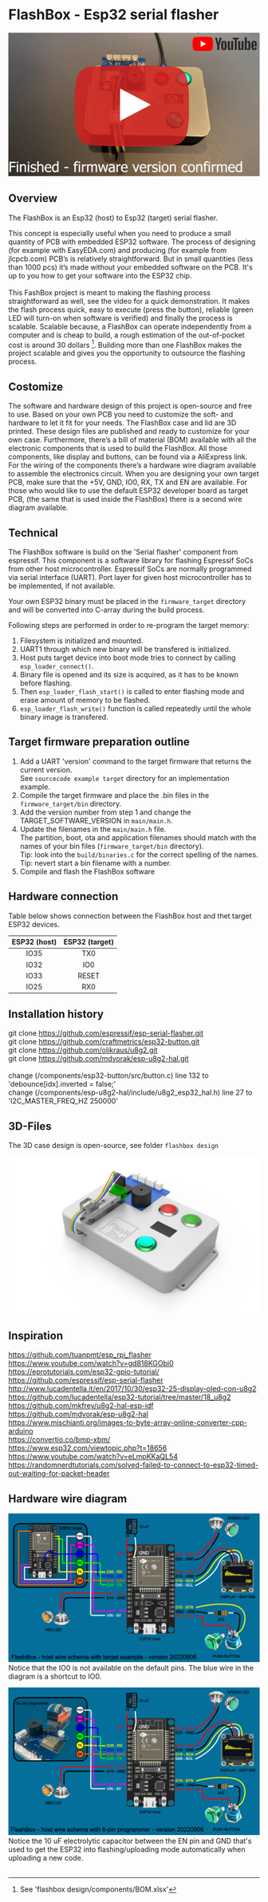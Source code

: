 # FlashBox - Esp32 serial flasher

[![Watch the flashbox video](https://github.com/Machiel80/esp32-serial-flasher/blob/main/flashbox%20design/video/youtube%20button.png)](https://youtu.be/JwLJvGU8xQY)

## Overview
The FlashBox is an Esp32 (host) to Esp32 (target) serial flasher. 

This concept is especially useful when you need to produce a small quantity of PCB with embedded ESP32 software. The process of designing 
(for example with EasyEDA.com) and producing (for example from jlcpcb.com) PCB’s is relatively straightforward. But in small quantities 
(less than 1000 pcs) it’s made without your embedded software on the PCB. It's up to you how to get your software into the ESP32 chip.<br/>
<br/>
This FashBox project is meant to making the flashing process straightforward as well, see the video for a quick demonstration. It makes the flash process quick, easy to execute (press the button), reliable (green LED will turn-on when software is verified) and finally the process is scalable. Scalable because, a FlashBox can operate independently from a computer and is cheap to build, a rough estimation of the out-of-pocket cost is around 30 dollars [^1]. Building more than one FlashBox makes the project scalable and gives you the opportunity to outsource the flashing process.

## Costomize

The software and hardware design of this project is open-source and free to use. Based on your own PCB you need to customize the soft- and hardware to let it fit for your needs. The FlashBox case and lid are 3D printed. These design files are published and ready to customize for your own case. Furthermore, there’s a bill of material (BOM) available with all the electronic components that is used to build the FlashBox. All those components, like display and buttons, can be found via a AliExpress link. For the wiring of the components there’s a hardware wire diagram available to assemble the electronics circuit. When you are designing your own target PCB, make sure that the +5V, GND, IO0, RX, TX and EN are available. For those who would like to use the default ESP32 developer board as target PCB, (the same that is used inside the FlashBox) there is a second wire diagram available.

## Technical
The FlashBox software is build on the 'Serial flasher' component from espressif. This component is a software library for flashing Espressif SoCs from other host microcontroller. Espressif SoCs are normally programmed via serial interface (UART). Port layer for given host microcontroller has to be implemented, if not available.

Your own ESP32 binary must be placed in the `firmware_target` directory and will be converted into C-array during the build process.

Following steps are performed in order to re-program the target memory:

1. Filesystem is initialized and mounted.
2. UART1 through which new binary will be transfered is initialized.
3. Host puts target device into boot mode tries to connect by calling `esp_loader_connect()`.
4. Binary file is opened and its size is acquired, as it has to be known before flashing.
5. Then `esp_loader_flash_start()` is called to enter flashing mode and erase amount of memory to be flashed.
6. `esp_loader_flash_write()` function is called repeatedly until the whole binary image is transfered.

[^1]: See 'flashbox design/components/BOM.xlsx'

## Target firmware preparation outline

1. Add a UART 'version' command to the target firmware that returns the current version.<br/>
   See `sourcecode example target` directory for an implementation example.
2. Compile the target firmware and place the .bin files in the `firmware_target/bin` directory.
3. Add the version number from step 1 and change the TARGET_SOFTWARE_VERSION in `main/main.h`.
4. Update the filenames in the `main/main.h` file.<br/>
   The partition, boot, ota and application filenames should match with the names of your bin files (`firmware_target/bin` directory).<br/>
   Tip: look into the `build/binaries.c` for the correct spelling of the names.<br/>
   Tip: nevert start a bin filename with a number.
5. Compile and flash the FlashBox software

## Hardware connection
Table below shows connection between the FlashBox host and thet target ESP32 devices.

| ESP32 (host) | ESP32 (target)|
|:------------:|:-------------:|
|    IO35      |      TX0      |
|    IO32      |      IO0      |
|    IO33      |     RESET     |
|    IO25      |      RX0      |


## Installation history
git clone https://github.com/espressif/esp-serial-flasher.git<br/>
git clone https://github.com/craftmetrics/esp32-button.git<br/>
git clone https://github.com/olikraus/u8g2.git<br/>
git clone https://github.com/mdvorak/esp-u8g2-hal.git<br/>
<br/>
change (/components/esp32-button/src/button.c) line 132 to 'debounce[idx].inverted = false;'<br/>
change (/components/esp-u8g2-hal/include/u8g2_esp32_hal.h) line 27 to 'I2C_MASTER_FREQ_HZ 250000'<br/>

## 3D-Files
The 3D case design is open-source, see folder `flashbox design`

![3D design impression](https://github.com/Machiel80/esp32-serial-flasher/blob/main/flashbox%20design/3d%20model/20220907_FlashBox_right.png)

## Inspiration
https://github.com/tuanpmt/esp_rpi_flasher<br/>
https://www.youtube.com/watch?v=gd818KGObi0<br/>
https://eprotutorials.com/esp32-gpio-tutorial/<br/>
https://github.com/espressif/esp-serial-flasher<br/>
http://www.lucadentella.it/en/2017/10/30/esp32-25-display-oled-con-u8g2<br/>
https://github.com/lucadentella/esp32-tutorial/tree/master/18_u8g2<br/>
https://github.com/mkfrey/u8g2-hal-esp-idf<br/>
https://github.com/mdvorak/esp-u8g2-hal<br/>
https://www.mischianti.org/images-to-byte-array-online-converter-cpp-arduino<br/>
https://convertio.co/bmp-xbm/<br/>
https://www.esp32.com/viewtopic.php?t=18656<br/>
https://www.youtube.com/watch?v=eLmpKKaQL54<br/>
https://randomnerdtutorials.com/solved-failed-to-connect-to-esp32-timed-out-waiting-for-packet-header<br/>

## Hardware wire diagram
![flashbox wire diagram with dev board](https://github.com/Machiel80/esp32-serial-flasher/blob/main/flashbox%20design/doc/flashbox%20wire%20diagram.png?raw=true)<br/>
Notice that the IO0 is not available on the default pins. The blue wire in the diagram is a shortcut to IO0.<br/>

![flashbox wire diagram](https://github.com/Machiel80/esp32-serial-flasher/blob/main/flashbox%20design/doc/flashbox%20wire%20diagram%20with%20target.png?raw=true)<br/>
Notice the 10 uF electrolytic capacitor between the EN pin and GND that's used to get the ESP32 into flashing/uploading mode automatically when uploading a new code.<br/>
<br/>

